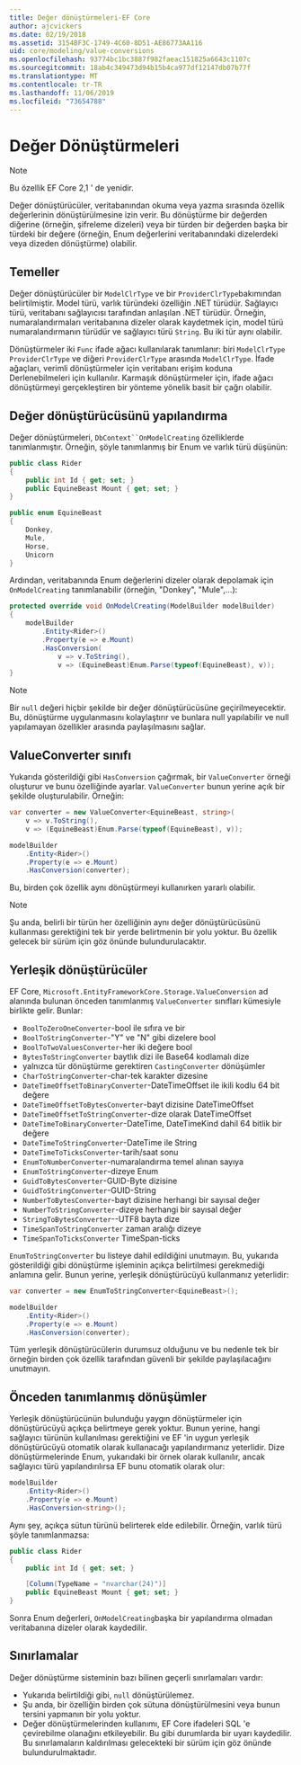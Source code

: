 ```yaml
---
title: Değer dönüştürmeleri-EF Core
author: ajcvickers
ms.date: 02/19/2018
ms.assetid: 3154BF3C-1749-4C60-8D51-AE86773AA116
uid: core/modeling/value-conversions
ms.openlocfilehash: 93774bc1bc3887f982faeac151825a6643c1107c
ms.sourcegitcommit: 18ab4c349473d94b15b4ca977df12147db07b77f
ms.translationtype: MT
ms.contentlocale: tr-TR
ms.lasthandoff: 11/06/2019
ms.locfileid: "73654788"
---
```

# <a name="value-conversions"></a>Değer Dönüştürmeleri

> [!NOTE]  
> Bu özellik EF Core 2,1 ' de yenidir.

Değer dönüştürücüler, veritabanından okuma veya yazma sırasında özellik değerlerinin dönüştürülmesine izin verir. Bu dönüştürme bir değerden diğerine (örneğin, şifreleme dizeleri) veya bir türden bir değerden başka bir türdeki bir değere (örneğin, Enum değerlerini veritabanındaki dizelerdeki veya dizeden dönüştürme) olabilir.

## <a name="fundamentals"></a>Temeller

Değer dönüştürücüler bir `ModelClrType` ve bir `ProviderClrType`bakımından belirtilmiştir. Model türü, varlık türündeki özelliğin .NET türüdür. Sağlayıcı türü, veritabanı sağlayıcısı tarafından anlaşılan .NET türüdür. Örneğin, numaralandırmaları veritabanına dizeler olarak kaydetmek için, model türü numaralandırmanın türüdür ve sağlayıcı türü `String`. Bu iki tür aynı olabilir.

Dönüştürmeler iki `Func` ifade ağacı kullanılarak tanımlanır: biri `ModelClrType` `ProviderClrType` ve diğeri `ProviderClrType` arasında `ModelClrType`. İfade ağaçları, verimli dönüştürmeler için veritabanı erişim koduna Derlenebilmeleri için kullanılır. Karmaşık dönüştürmeler için, ifade ağacı dönüştürmeyi gerçekleştiren bir yönteme yönelik basit bir çağrı olabilir.

## <a name="configuring-a-value-converter"></a>Değer dönüştürücüsünü yapılandırma

Değer dönüştürmeleri, `DbContext``OnModelCreating` özelliklerde tanımlanmıştır. Örneğin, şöyle tanımlanmış bir Enum ve varlık türü düşünün:

``` csharp
public class Rider
{
    public int Id { get; set; }
    public EquineBeast Mount { get; set; }
}

public enum EquineBeast
{
    Donkey,
    Mule,
    Horse,
    Unicorn
}
```

Ardından, veritabanında Enum değerlerini dizeler olarak depolamak için `OnModelCreating` tanımlanabilir (örneğin, "Donkey", "Mule",...):

``` csharp
protected override void OnModelCreating(ModelBuilder modelBuilder)
{
    modelBuilder
        .Entity<Rider>()
        .Property(e => e.Mount)
        .HasConversion(
            v => v.ToString(),
            v => (EquineBeast)Enum.Parse(typeof(EquineBeast), v));
}
```

> [!NOTE]  
> Bir `null` değeri hiçbir şekilde bir değer dönüştürücüsüne geçirilmeyecektir. Bu, dönüştürme uygulanmasını kolaylaştırır ve bunlara null yapılabilir ve null yapılamayan özellikler arasında paylaşılmasını sağlar.

## <a name="the-valueconverter-class"></a>ValueConverter sınıfı

Yukarıda gösterildiği gibi `HasConversion` çağırmak, bir `ValueConverter` örneği oluşturur ve bunu özelliğinde ayarlar. `ValueConverter` bunun yerine açık bir şekilde oluşturulabilir. Örneğin:

``` csharp
var converter = new ValueConverter<EquineBeast, string>(
    v => v.ToString(),
    v => (EquineBeast)Enum.Parse(typeof(EquineBeast), v));

modelBuilder
    .Entity<Rider>()
    .Property(e => e.Mount)
    .HasConversion(converter);
```

Bu, birden çok özellik aynı dönüştürmeyi kullanırken yararlı olabilir.

> [!NOTE]  
> Şu anda, belirli bir türün her özelliğinin aynı değer dönüştürücüsünü kullanması gerektiğini tek bir yerde belirtmenin bir yolu yoktur. Bu özellik gelecek bir sürüm için göz önünde bulundurulacaktır.

## <a name="built-in-converters"></a>Yerleşik dönüştürücüler

EF Core, `Microsoft.EntityFrameworkCore.Storage.ValueConversion` ad alanında bulunan önceden tanımlanmış `ValueConverter` sınıfları kümesiyle birlikte gelir. Bunlar:

* `BoolToZeroOneConverter`-bool ile sıfıra ve bir
* `BoolToStringConverter`-"Y" ve "N" gibi dizelere bool
* `BoolToTwoValuesConverter`-her iki değere bool
* `BytesToStringConverter` baytlık dizi ile Base64 kodlamalı dize
* yalnızca tür dönüştürme gerektiren `CastingConverter` dönüşümler
* `CharToStringConverter`-char-tek karakter dizesine
* `DateTimeOffsetToBinaryConverter`-DateTimeOffset ile ikili kodlu 64 bit değere
* `DateTimeOffsetToBytesConverter`-bayt dizisine DateTimeOffset
* `DateTimeOffsetToStringConverter`-dize olarak DateTimeOffset
* `DateTimeToBinaryConverter`-DateTime, DateTimeKind dahil 64 bitlik bir değere
* `DateTimeToStringConverter`-DateTime ile String
* `DateTimeToTicksConverter`-tarih/saat sonu
* `EnumToNumberConverter`-numaralandırma temel alınan sayıya
* `EnumToStringConverter`-dizeye Enum
* `GuidToBytesConverter`-GUID-Byte dizisine
* `GuidToStringConverter`-GUID-String
* `NumberToBytesConverter`-bayt dizisine herhangi bir sayısal değer
* `NumberToStringConverter`-dizeye herhangi bir sayısal değer
* `StringToBytesConverter`--UTF8 bayta dize
* `TimeSpanToStringConverter` zaman aralığı dizeye
* `TimeSpanToTicksConverter` TimeSpan-ticks

`EnumToStringConverter` bu listeye dahil edildiğini unutmayın. Bu, yukarıda gösterildiği gibi dönüştürme işleminin açıkça belirtilmesi gerekmediği anlamına gelir. Bunun yerine, yerleşik dönüştürücüyü kullanmanız yeterlidir:

``` csharp
var converter = new EnumToStringConverter<EquineBeast>();

modelBuilder
    .Entity<Rider>()
    .Property(e => e.Mount)
    .HasConversion(converter);
```

Tüm yerleşik dönüştürücülerin durumsuz olduğunu ve bu nedenle tek bir örneğin birden çok özellik tarafından güvenli bir şekilde paylaşılacağını unutmayın.

## <a name="pre-defined-conversions"></a>Önceden tanımlanmış dönüşümler

Yerleşik dönüştürücünün bulunduğu yaygın dönüştürmeler için dönüştürücüyü açıkça belirtmeye gerek yoktur. Bunun yerine, hangi sağlayıcı türünün kullanılması gerektiğini ve EF 'in uygun yerleşik dönüştürücüyü otomatik olarak kullanacağı yapılandırmanız yeterlidir. Dize dönüştürmelerinde Enum, yukarıdaki bir örnek olarak kullanılır, ancak sağlayıcı türü yapılandırılırsa EF bunu otomatik olarak olur:

``` csharp
modelBuilder
    .Entity<Rider>()
    .Property(e => e.Mount)
    .HasConversion<string>();
```

Aynı şey, açıkça sütun türünü belirterek elde edilebilir. Örneğin, varlık türü şöyle tanımlanmazsa:

``` csharp
public class Rider
{
    public int Id { get; set; }

    [Column(TypeName = "nvarchar(24)")]
    public EquineBeast Mount { get; set; }
}
```

Sonra Enum değerleri, `OnModelCreating`başka bir yapılandırma olmadan veritabanına dizeler olarak kaydedilir.

## <a name="limitations"></a>Sınırlamalar

Değer dönüştürme sisteminin bazı bilinen geçerli sınırlamaları vardır:

* Yukarıda belirtildiği gibi, `null` dönüştürülemez.
* Şu anda, bir özelliğin birden çok sütuna dönüştürülmesini veya bunun tersini yapmanın bir yolu yoktur.
* Değer dönüştürmelerinden kullanımı, EF Core ifadeleri SQL 'e çevirebilme olanağını etkileyebilir. Bu gibi durumlarda bir uyarı kaydedilir.
Bu sınırlamaların kaldırılması gelecekteki bir sürüm için göz önünde bulundurulmaktadır.
